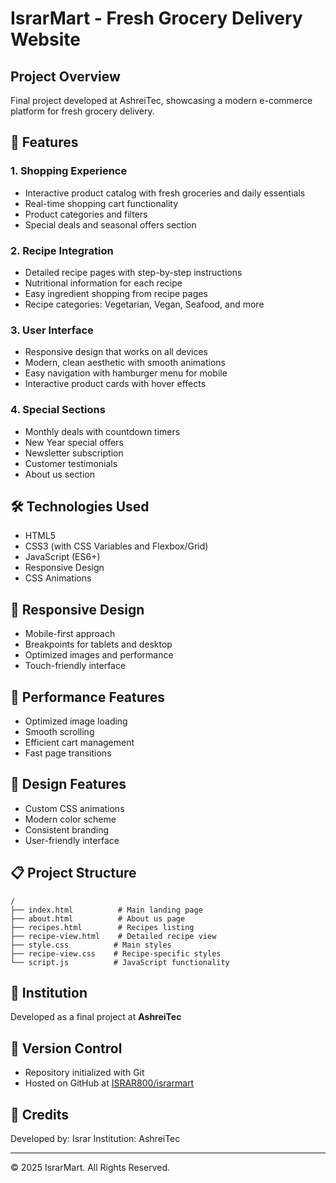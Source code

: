 # IsrarMart - Fresh Grocery Delivery Website

## Project Overview
Final project developed at AshreiTec, showcasing a modern e-commerce platform for fresh grocery delivery.

## 🌟 Features

### 1. Shopping Experience
- Interactive product catalog with fresh groceries and daily essentials
- Real-time shopping cart functionality
- Product categories and filters
- Special deals and seasonal offers section

### 2. Recipe Integration
- Detailed recipe pages with step-by-step instructions
- Nutritional information for each recipe
- Easy ingredient shopping from recipe pages
- Recipe categories: Vegetarian, Vegan, Seafood, and more

### 3. User Interface
- Responsive design that works on all devices
- Modern, clean aesthetic with smooth animations
- Easy navigation with hamburger menu for mobile
- Interactive product cards with hover effects

### 4. Special Sections
- Monthly deals with countdown timers
- New Year special offers
- Newsletter subscription
- Customer testimonials
- About us section

## 🛠️ Technologies Used
- HTML5
- CSS3 (with CSS Variables and Flexbox/Grid)
- JavaScript (ES6+)
- Responsive Design
- CSS Animations

## 📱 Responsive Design
- Mobile-first approach
- Breakpoints for tablets and desktop
- Optimized images and performance
- Touch-friendly interface

## 🚀 Performance Features
- Optimized image loading
- Smooth scrolling
- Efficient cart management
- Fast page transitions

## 🎨 Design Features
- Custom CSS animations
- Modern color scheme
- Consistent branding
- User-friendly interface

## 📋 Project Structure
```
/
├── index.html          # Main landing page
├── about.html          # About us page
├── recipes.html        # Recipes listing
├── recipe-view.html    # Detailed recipe view
├── style.css          # Main styles
├── recipe-view.css    # Recipe-specific styles
└── script.js          # JavaScript functionality
```

## 🏫 Institution
Developed as a final project at **AshreiTec**

## 🔄 Version Control
- Repository initialized with Git
- Hosted on GitHub at [ISRAR800/israrmart](https://github.com/ISRAR800/israrmart.git)

## 📝 Credits
Developed by: Israr
Institution: AshreiTec

---
© 2025 IsrarMart. All Rights Reserved.